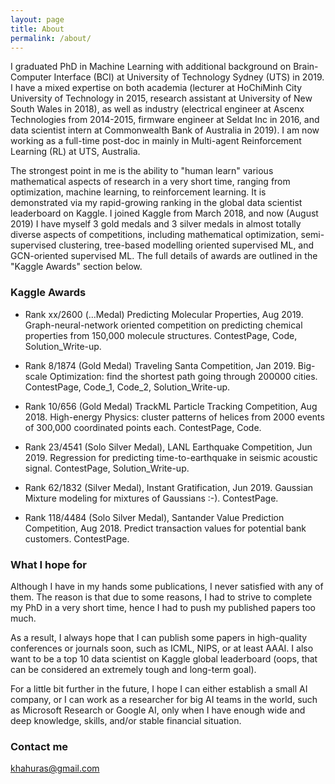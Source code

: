 ```yaml
---
layout: page
title: About
permalink: /about/
---
```


I graduated PhD in Machine Learning with additional background on Brain-Computer Interface (BCI) at University of Technology Sydney (UTS) in 2019. I have a mixed expertise on both academia (lecturer at HoChiMinh City University of Technology in 2015, research assistant at University of New South Wales in 2018), as well as industry (electrical engineer at Ascenx Technologies from 2014-2015, firmware engineer at Seldat Inc in 2016, and data scientist intern at Commonwealth Bank of Australia in 2019). I am now working as a full-time post-doc in mainly in Multi-agent Reinforcement Learning (RL) at UTS, Australia.

The strongest point in me is the ability to "human learn" various mathematical aspects of research in a very short time, ranging from optimization, machine learning, to reinforcement learning. It is demonstrated via my rapid-growing ranking in the global data scientist leaderboard on Kaggle. I joined Kaggle from March 2018, and now (August 2019) I have myself 3 gold medals and 3 silver medals in almost totally diverse aspects of competitions, including mathematical optimization, semi-supervised clustering, tree-based modelling oriented supervised ML, and GCN-oriented supervised ML. The full details of awards are outlined in the "Kaggle Awards" section below.

### Kaggle Awards

* Rank xx/2600 (...Medal) Predicting Molecular Properties, Aug 2019. Graph-neural-network oriented competition on predicting chemical properties from 150,000 molecule structures. ContestPage, Code, Solution_Write-up.

* Rank 8/1874 (Gold Medal) Traveling Santa Competition, Jan 2019. Big-scale Optimization: find the shortest path going through 200000 cities. ContestPage, Code_1, Code_2, Solution_Write-up.

* Rank 10/656 (Gold Medal) TrackML Particle Tracking Competition, Aug 2018. High-energy Physics: cluster patterns of helices from 2000 events of 300,000 coordinated points each. ContestPage, Code.

* Rank 23/4541 (Solo Silver Medal), LANL Earthquake Competition, Jun 2019. Regression for predicting time-to-earthquake in seismic acoustic signal. ContestPage, Solution_Write-up.

* Rank 62/1832 (Silver Medal), Instant Gratification, Jun 2019. Gaussian Mixture modeling for mixtures of Gaussians :-). ContestPage.

* Rank 118/4484 (Solo Silver Medal), Santander Value Prediction Competition, Aug 2018. Predict transaction values for potential bank customers. ContestPage.

### What I hope for

Although I have in my hands some publications, I never satisfied with any of them. The reason is that due to some reasons, I had to strive to complete my PhD in a very short time, hence I had to push my published papers too much.

As a result, I always hope that I can publish some papers in high-quality conferences or journals soon, such as ICML, NIPS, or at least AAAI. I also want to be a top 10 data scientist on Kaggle global leaderboard (oops, that can be considered an extremely tough and long-term goal).

For a little bit further in the future, I hope I can either establish a small AI company, or I can work as a researcher for big AI teams in the world, such as Microsoft Research or Google AI, only when I have enough wide and deep knowledge, skills, and/or stable financial situation.


### Contact me

[khahuras@gmail.com](mailto:khahuras@gmail.com)
